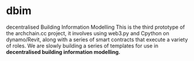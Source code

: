 # dbim
decentralised Building Information Modelling
This is the third prototype of the archchain.cc project, it involves using web3.py and Cpython on dynamo/Revit, along with a series of smart contracts that execute a variety of roles. We are slowly building a series of templates for use in **decentralised building information modelling.**
